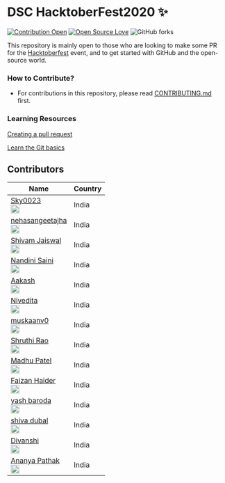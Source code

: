 # DSC HacktoberFest2020 :sparkles:


[![Contribution Open](https://img.shields.io/badge/contributions-welcome-brightgreen.svg?style=flat)](https://github.com/dscigdtuw/DSC-HacktoberFest2020/blob/main/CONTRIBUTING.md)
[![Open Source Love](https://badges.frapsoft.com/os/v1/open-source.svg?v=103)](https://github.com/dscigdtuw/DSC-HacktoberFest2020/issues)
![GitHub forks](https://img.shields.io/github/forks/dscigdtuw/ZerotoHero)

This repository is mainly open to those who are looking to make some PR for the [Hacktoberfest](https://hacktoberfest.digitalocean.com/) event, and to get started with GitHub and the open-source world.


### How to Contribute?
- For contributions in this repository, please read [CONTRIBUTING.md](https://github.com/dscigdtuw/DSC-HacktoberFest2020/blob/main/CONTRIBUTING.md) first.

### Learning Resources

[Creating a pull request](https://services.github.com/on-demand/intro-to-github/create-pull-request)

[Learn the Git basics](https://try.github.io)

## Contributors

| Name                                                                                                                               | Country               |
|------------------------------------------------------------------------------------------------------------------------------------|-----------------------|
| [Sky0023](https://github.com/Sky0023/) <br> <img src="https://github.com/Sky0023.png" width="20" height="20">   | India      |
| [nehasangeetajha](https://github.com/nehasangeetajha/) <br> <img src="https://github.com/nehasangeetajha.png" width="20" height="20">   | India      |
| [Shivam Jaiswal](https://github.com/shivamjaiswal64/) <br> <img src="https://github.com/shivamjaiswal64.png" width="20" height="20"> | India |
| [Nandini Saini](https://github.com/nandini-412/) <br> <img src="https://avatars3.githubusercontent.com/u/71938658?s=400&u=8326c09da59990f1c4e36c66d6f9d4ec83cb9e48&v=4" width="20" height="20"> | India |
| [Aakash](https://github.com/aakashkumarjha2/) <br> <img src="https://github.com/aakashkumarjha2.png" width="20" height="20"> | India |
| [Nivedita](https://github.com/nivedita0604/) <br> <img src="https://github.com/nivedita0604.png" width="20" height="20">   | India      |
| [muskaanv0](https://github.com/muskaanv0/) <br> <img src="https://github.com/muskaanv0.png" width="20" height="20">   | India      |
| [Shruthi Rao](https://github.com/shruthi019/) <br> <img src="https://github.com/shruthi019.png" width="20" height="20">   | India      |
| [Madhu Patel ](https://github.com/madhup01) <br> <img src="https://github.com/madhup01.png" width="20" height="20">   | India      |
| [Faizan Haider](https://github.com/Haid-Faiz/) <br> <img src="https://github.com/Haid-Faiz.png" width="20" height="20">   | India      |
| [yash baroda](https://github.com/yash-baroda/) <br> <img src="https://github.com/yash-baroda.png" width="20" height="20">   | India      |
| [shiva dubal](https://github.com/shivadubal26/) <br> <img src="https://github.com/shivadubal26.png" width="20" height="20">   | India      |
| [Divanshi](https://github.com/divanshi0304/) <br> <img src="https://github.com/divanshi0304.png" width="20" height="20">   | India      |
| [Ananya Pathak](https://github.com/ana-pat/) <br> <img src="https://github.com/ana-pat.png" width="20" height="20">    | India    |
